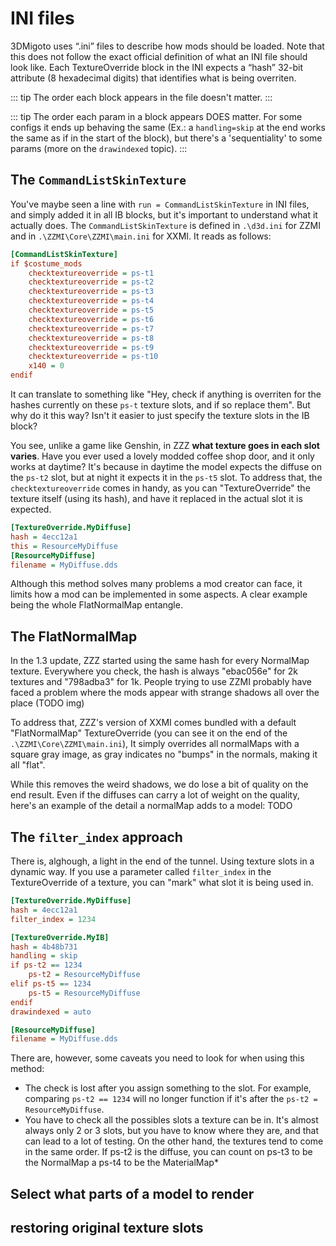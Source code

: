 # INI files
3DMigoto uses “.ini” files to describe how mods should be loaded. Note that this does not follow the exact official definition of what an INI file should look like.
Each TextureOverride block in the INI expects a “hash” 32-bit attribute (8 hexadecimal digits) that identifies what is being overriten.

::: tip
The order each block appears in the file doesn't matter.
:::

::: tip
The order each param in a block appears DOES matter. For some configs it ends up behaving the same (Ex.: a `handling=skip` at the end works the same as if in the start of the block), but there's a 'sequentiality' to some params (more on the `drawindexed` topic).
:::

## The `CommandListSkinTexture`
You've maybe seen a line with `run = CommandListSkinTexture` in INI files, and simply added it in all IB blocks, but it's important to understand what it actually does.
The `CommandListSkinTexture` is defined in `.\d3d.ini` for ZZMI and in `.\ZZMI\Core\ZZMI\main.ini` for XXMI. It reads as follows:
```ini
[CommandListSkinTexture]
if $costume_mods
    checktextureoverride = ps-t1
    checktextureoverride = ps-t2
    checktextureoverride = ps-t3
    checktextureoverride = ps-t4
    checktextureoverride = ps-t5
    checktextureoverride = ps-t6
    checktextureoverride = ps-t7
    checktextureoverride = ps-t8
    checktextureoverride = ps-t9
    checktextureoverride = ps-t10
    x140 = 0
endif
```
It can translate to something like "Hey, check if anything is overriten for the hashes currently on these `ps-t` texture slots, and if so replace them".
But why do it this way? Isn't it easier to just specify the texture slots in the IB block?

You see, unlike a game like Genshin, in ZZZ **what texture goes in each slot varies**. Have you ever used a lovely modded coffee shop door, and it only works at daytime? It's because in daytime the model expects the diffuse on the `ps-t2` slot, but at night it expects it in the `ps-t5` slot. To address that, the `checktextureoverride` comes in handy, as you can "TextureOverride" the texture itself (using its hash), and have it replaced in the actual slot it is expected.

```ini
[TextureOverride.MyDiffuse]
hash = 4ecc12a1
this = ResourceMyDiffuse
[ResourceMyDiffuse]
filename = MyDiffuse.dds
```

Although this method solves many problems a mod creator can face, it limits how a mod can be implemented in some aspects. A clear example being the whole FlatNormalMap entangle.

## The FlatNormalMap
In the 1.3 update, ZZZ started using the same hash for every NormalMap texture. Everywhere you check, the hash is always "ebac056e" for 2k textures and "798adba3" for 1k. People trying to use ZZMI probably have faced a problem where the mods appear with strange shadows all over the place (TODO img)

To address that, ZZZ's version of XXMI comes bundled with a default "FlatNormalMap" TextureOverride (you can see it on the end of the `.\ZZMI\Core\ZZMI\main.ini`), It simply overrides all normalMaps with a square gray image, as gray indicates no "bumps" in the normals, making it all "flat".

While this removes the weird shadows, we do lose a bit of quality on the end result. Even if the diffuses can carry a lot of weight on the quality, here's an example of the detail a normalMap adds to a model: TODO

## The `filter_index` approach
There is, alghough, a light in the end of the tunnel. Using texture slots in a dynamic way.
If you use a parameter called `filter_index` in the TextureOverride of a texture, you can "mark" what slot it is being used in.

```ini
[TextureOverride.MyDiffuse]
hash = 4ecc12a1
filter_index = 1234

[TextureOverride.MyIB]
hash = 4b48b731
handling = skip
if ps-t2 == 1234
    ps-t2 = ResourceMyDiffuse
elif ps-t5 == 1234
    ps-t5 = ResourceMyDiffuse
endif
drawindexed = auto

[ResourceMyDiffuse]
filename = MyDiffuse.dds
```

There are, however, some caveats you need to look for when using this method:
* The check is lost after you assign something to the slot. For example, comparing `ps-t2 == 1234` will no longer function if it's after the `ps-t2 = ResourceMyDiffuse`.
* You have to check all the possibles slots a texture can be in. It's almost always only 2 or 3 slots, but you have to know where they are, and that can lead to a lot of testing. On the other hand, the textures tend to come in the same order. If ps-t2 is the diffuse, you can count on ps-t3 to be the NormalMap a ps-t4 to be the MaterialMap*


## Select what parts of a model to render
## restoring original texture slots